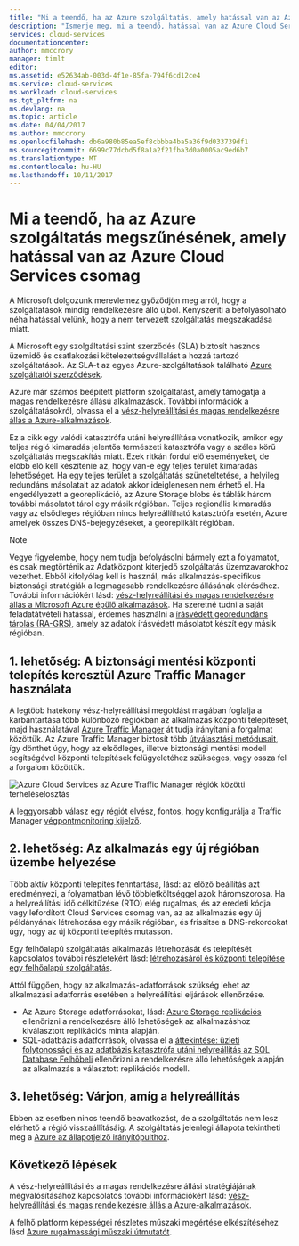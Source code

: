 ```yaml
---
title: "Mi a teendő, ha az Azure szolgáltatás, amely hatással van az Azure Felhőszolgáltatások megszűnésének |} Microsoft Docs"
description: "Ismerje meg, mi a teendő, hatással van az Azure Cloud Services Azure-szolgáltatások becsukódjon."
services: cloud-services
documentationcenter: 
author: mmccrory
manager: timlt
editor: 
ms.assetid: e52634ab-003d-4f1e-85fa-794f6cd12ce4
ms.service: cloud-services
ms.workload: cloud-services
ms.tgt_pltfrm: na
ms.devlang: na
ms.topic: article
ms.date: 04/04/2017
ms.author: mmccrory
ms.openlocfilehash: db6a980b85ea5ef8cbbba4ba5a36f9d033739df1
ms.sourcegitcommit: 6699c77dcbd5f8a1a2f21fba3d0a0005ac9ed6b7
ms.translationtype: MT
ms.contentlocale: hu-HU
ms.lasthandoff: 10/11/2017
---
```

# <a name="what-to-do-in-the-event-of-an-azure-service-disruption-that-impacts-azure-cloud-services"></a>Mi a teendő, ha az Azure szolgáltatás megszűnésének, amely hatással van az Azure Cloud Services csomag
A Microsoft dolgozunk merevlemez győződjön meg arról, hogy a szolgáltatások mindig rendelkezésre álló újból. Kényszeríti a befolyásolható néha hatással velünk, hogy a nem tervezett szolgáltatás megszakadása miatt.

A Microsoft egy szolgáltatási szint szerződés (SLA) biztosít hasznos üzemidő és csatlakozási kötelezettségvállalást a hozzá tartozó szolgáltatások. Az SLA-t az egyes Azure-szolgáltatások található [Azure szolgáltatói szerződések](https://azure.microsoft.com/support/legal/sla/).

Azure már számos beépített platform szolgáltatást, amely támogatja a magas rendelkezésre állású alkalmazások. További információk a szolgáltatásokról, olvassa el a [vész-helyreállítási és magas rendelkezésre állás a Azure-alkalmazások](../resiliency/resiliency-disaster-recovery-high-availability-azure-applications.md).

Ez a cikk egy valódi katasztrófa utáni helyreállítása vonatkozik, amikor egy teljes régió kimaradás jelentős természeti katasztrófa vagy a széles körű szolgáltatás megszakítás miatt. Ezek ritkán fordul elő eseményeket, de előbb elő kell készítenie az, hogy van-e egy teljes terület kimaradás lehetőséget. Ha egy teljes terület a szolgáltatás szüneteltetése, a helyileg redundáns másolatait az adatok akkor ideiglenesen nem érhető el. Ha engedélyezett a georeplikáció, az Azure Storage blobs és táblák három további másolatot tárol egy másik régióban. Teljes regionális kimaradás vagy az elsődleges régióban nincs helyreállítható katasztrófa esetén, Azure amelyek összes DNS-bejegyzéseket, a georeplikált régióban.

> [!NOTE]
> Vegye figyelembe, hogy nem tudja befolyásolni bármely ezt a folyamatot, és csak megtörténik az Adatközpont kiterjedő szolgáltatás üzemzavarokhoz vezethet. Ebből kifolyólag kell is használ, más alkalmazás-specifikus biztonsági stratégiák a legmagasabb rendelkezésre állásának eléréséhez. További információkért lásd: [vész-helyreállítási és magas rendelkezésre állás a Microsoft Azure épülő alkalmazások](../resiliency/resiliency-disaster-recovery-high-availability-azure-applications.md). Ha szeretné tudni a saját feladatátvételi hatással, érdemes használni a [írásvédett georedundáns tárolás (RA-GRS)](../storage/common/storage-redundancy.md#read-access-geo-redundant-storage), amely az adatok írásvédett másolatot készít egy másik régióban.
>
>


## <a name="option-1-use-a-backup-deployment-through-azure-traffic-manager"></a>1. lehetőség: A biztonsági mentési központi telepítés keresztül Azure Traffic Manager használata
A legtöbb hatékony vész-helyreállítási megoldást magában foglalja a karbantartása több különböző régiókban az alkalmazás központi telepítését, majd használatával [Azure Traffic Manager](../traffic-manager/traffic-manager-overview.md) át tudja irányítani a forgalmat közöttük. Az Azure Traffic Manager biztosít több [útválasztási metódusait](../traffic-manager/traffic-manager-routing-methods.md), így dönthet úgy, hogy az elsődleges, illetve biztonsági mentési modell segítségével központi telepítések felügyeletéhez szükséges, vagy ossza fel a forgalom közöttük.

![Azure Cloud Services az Azure Traffic Manager régiók közötti terheléselosztás](./media/cloud-services-disaster-recovery-guidance/using-azure-traffic-manager.png)

A leggyorsabb válasz egy régiót elvész, fontos, hogy konfigurálja a Traffic Manager [végpontmonitoring kijelző](../traffic-manager/traffic-manager-monitoring.md).

## <a name="option-2-deploy-your-application-to-a-new-region"></a>2. lehetőség: Az alkalmazás egy új régióban üzembe helyezése
Több aktív központi telepítés fenntartása, lásd: az előző beállítás azt eredményezi, a folyamatban lévő többletköltséggel azok háromszorosa. Ha a helyreállítási idő célkitűzése (RTO) elég rugalmas, és az eredeti kódja vagy lefordított Cloud Services csomag van, az az alkalmazás egy új példányának létrehozása egy másik régióban, és frissítse a DNS-rekordokat úgy, hogy az új központi telepítés mutasson.

Egy felhőalapú szolgáltatás alkalmazás létrehozását és telepítését kapcsolatos további részletekért lásd: [létrehozásáról és központi telepítése egy felhőalapú szolgáltatás](cloud-services-how-to-create-deploy-portal.md).

Attól függően, hogy az alkalmazás-adatforrások szükség lehet az alkalmazási adatforrás esetében a helyreállítási eljárások ellenőrzése.

* Az Azure Storage adatforrásokat, lásd: [Azure Storage replikációs](../storage/common/storage-redundancy.md#read-access-geo-redundant-storage) ellenőrizni a rendelkezésre álló lehetőségek az alkalmazáshoz kiválasztott replikációs minta alapján.
* SQL-adatbázis adatforrások, olvassa el a [áttekintése: üzleti folytonossági és az adatbázis katasztrófa utáni helyreállítás az SQL Database Felhőbeli](../sql-database/sql-database-business-continuity.md) ellenőrizni a rendelkezésre álló lehetőségek alapján az alkalmazás a választott replikációs modell.


## <a name="option-3-wait-for-recovery"></a>3. lehetőség: Várjon, amíg a helyreállítás
Ebben az esetben nincs teendő beavatkozást, de a szolgáltatás nem lesz elérhető a régió visszaállításáig. A szolgáltatás jelenlegi állapota tekintheti meg a [Azure az állapotjelző irányítópulthoz](https://azure.microsoft.com/status/).

## <a name="next-steps"></a>Következő lépések
A vész-helyreállítási és a magas rendelkezésre állási stratégiájának megvalósításához kapcsolatos további információkért lásd: [vész-helyreállítási és magas rendelkezésre állás a Azure-alkalmazások](../resiliency/resiliency-disaster-recovery-high-availability-azure-applications.md).

A felhő platform képességei részletes műszaki megértése elkészítéséhez lásd [Azure rugalmassági műszaki útmutatót](../resiliency/resiliency-technical-guidance.md).